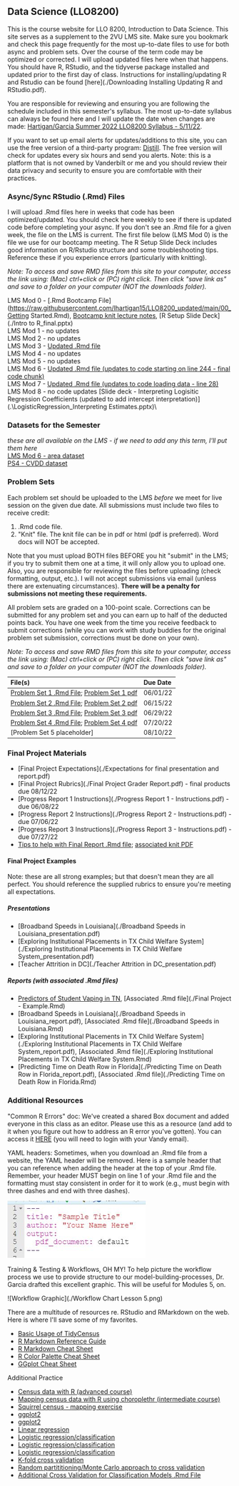 ## Data Science (LLO8200)
This is the course website for LLO 8200, Introduction to Data Science. This site serves as a supplement to the 2VU LMS site. Make sure you bookmark and check this page frequently for the most up-to-date files to use for both async and problem sets. Over the course of the term code may be optimized or corrected. I will upload updated files here when that happens. You should have R, RStudio, and the tidyverse package installed and updated prior to the first day of class. Instructions for installing/updating R and Rstudio can be found [here](./Downloading Installing Updating R and RStudio.pdf).

You are responsible for reviewing and ensuring you are following the schedule included in this semester's syllabus. The most up-to-date syllabus can always be found here and I will update the date when changes are made: [Hartigan/Garcia Summer 2022 LLO8200 Syllabus - 5/11/22](./Hartigan_Garcia_LLO8200_syllabus_summer2022.pdf). 

If you want to set up email alerts for updates/additions to this site, you can use the free version of a third-party program: [Distill](https://distill.io/). The free version will check for updates every six hours and send you alerts. Note: this is a platform that is not owned by Vanderbilt or me and you should review their data privacy and security to ensure you are comfortable with their practices.

### Async/Sync RStudio (.Rmd) Files
I will upload .Rmd files here in weeks that code has been optimized/updated. You should check here weekly to see if there is updated code before completing your async. If you don't see an .Rmd file for a given week, the file on the LMS is current. The first file below (LMS Mod 0) is the file we use for our bootcamp meeting. The R Setup Slide Deck includes good information on R/Rstudio structure and some troubleshooting tips. Reference these if you experience errors (particularly with knitting).      

*Note: To access and save RMD files from this site to your computer, access the link using: (Mac) ctrl+click or (PC) right click. Then click "save link as" and save to a folder on your computer (NOT the downloads folder).*
           
LMS Mod 0 - [.Rmd Bootcamp File](https://raw.githubusercontent.com/lhartigan15/LLO8200_updated/main/00_Getting Started.Rmd), [Bootcamp knit lecture notes](./00_Getting-Started.html), [R Setup Slide Deck](./Intro to R_final.pptx)\
LMS Mod 1 - no updates \
LMS Mod 2 - no updates \
LMS Mod 3 - [Updated .Rmd file](https://raw.githubusercontent.com/lhartigan15/LLO8200_updated/main/Mod3_webscraping_updated.Rmd)\
LMS Mod 4 - no updates \
LMS Mod 5 - no updates \
LMS Mod 6 - [Updated .Rmd file (updates to code starting on line 244 - final code chunk)](https://raw.githubusercontent.com/lhartigan15/LLO8200_updated/main/Mod6_regression_updated_inclass.Rmd)\
LMS Mod 7 - [Updated .Rmd file (updates to code loading data - line 28)](https://raw.githubusercontent.com/lhartigan15/LLO8200_updated/main/Mod6b_regression_part2.Rmd)\
LMS Mod 8 - no code updates [Slide deck - Interpreting Logisitic Regression Coefficients (updated to add intercept interpretation)](.\LogisticRegression_Interpreting Estimates.pptx)\

### Datasets for the Semester     
*these are all available on the LMS - if we need to add any this term, I'll put them here*  
[LMS Mod 6 - area dataset](./area_data.Rdata)\
[PS4 - CVDD dataset](./cvdd.rdata)

### Problem Sets
Each problem set should be uploaded to the LMS _before_ we meet for live session on the given due date. All submissions must include two files to receive credit:
1. .Rmd code file.
2. "Knit" file. The knit file can be in pdf or html (pdf is preferred). Word docs will NOT be accepted. 

Note that you must upload BOTH files BEFORE you hit "submit" in the LMS; if you try to submit them one at a time, it will only allow you to upload one. Also, you are responsible for reviewing the files before uploading (check formatting, output, etc.). I will not accept submissions via email (unless there are extenuating circumstances). **There will be a penalty for submissions not meeting these requirements.**

All problem sets are graded on a 100-point scale. Corrections can be submitted for any problem set and you can earn up to half of the deducted points back. You have one week from the time you receive feedback to submit corrections (while you can work with study buddies for the original problem set submission, corrections must be done on your own).

*Note: To access and save RMD files from this site to your computer, access the link using: (Mac) ctrl+click or (PC) right click. Then click "save link as" and save to a folder on your computer (NOT the downloads folder).*

| File(s)      | Due Date          |
|:-------------|:------------------|
| [Problem Set 1 .Rmd File](https://raw.githubusercontent.com/lhartigan15/LLO8200_updated/main/01_ProblemSet_Mods1_2_3_starter.Rmd); [Problem Set 1 pdf](./01_ProblemSet_Mods1_2_3_starter.pdf) | 06/01/22 |
| [Problem Set 2 .Rmd File](https://raw.githubusercontent.com/lhartigan15/LLO8200_updated/main/02_ProblemSet_Mods2_3_starter.Rmd); [Problem Set 2 pdf](./02_ProblemSet_Mods2_3_starter.pdf) | 06/15/22 |
| [Problem Set 3 .Rmd File](https://raw.githubusercontent.com/lhartigan15/LLO8200_updated/main/03_ProblemSet_starter.Rmd); [Problem Set 3 pdf](./03_ProblemSet_starter.pdf) | 06/29/22 |
| [Problem Set 4 .Rmd File](https://raw.githubusercontent.com/lhartigan15/LLO8200_updated/main/04_ProblemSet_Mod8_starter_updated.Rmd); [Problem Set 4 pdf](./04_ProblemSet_Mod8_starter_updated.pdf) | 07/20/22 |
| [Problem Set 5 placeholder] | 08/10/22 |

### Final Project Materials
* [Final Project Expectations](./Expectations for final presentation and report.pdf) 
* [Final Project Rubrics](./Final Project Grader Report.pdf) - final products due 08/12/22
* [Progress Report 1 Instructions](./Progress Report 1 - Instructions.pdf) - due 06/08/22
* [Progress Report 2 Instructions](./Progress Report 2 - Instructions.pdf) - due 07/06/22
* [Progress Report 3 Instructions](./Progress Report 3 - Instructions.pdf) - due 07/27/22
* [Tips to help with Final Report .Rmd file](https://raw.githubusercontent.com/lhartigan15/LLO8200_updated/main/TipsToHelpWithFinalReport.Rmd); [associated knit PDF](./TipsToHelpWithFinalReport.pdf)

#### Final Project Examples
Note: these are all strong examples; but that doesn't mean they are all perfect. You should reference the supplied rubrics to ensure you're meeting all expectations. 
##### Presentations
* [Broadband Speeds in Louisiana](./Broadband Speeds in Louisiana_presentation.pdf)
* [Exploring Institutional Placements in TX Child Welfare System](./Exploring Institutional Placements in TX Child Welfare System_presentation.pdf)
* [Teacher Attrition in DC](./Teacher Attrition in DC_presentation.pdf)

##### Reports (with associated .Rmd files)
* [Predictors of Student Vaping in TN](./Final-Project---Example.pdf), [Associated .Rmd file](./Final Project - Example.Rmd)
* [Broadband Speeds in Louisiana](./Broadband Speeds in Louisiana_report.pdf), [Associated .Rmd file](./Broadband Speeds in Louisiana.Rmd)
* [Exploring Institutional Placements in TX Child Welfare System](./Exploring Institutional Placements in TX Child Welfare System_report.pdf), [Associated .Rmd file](./Exploring Institutional Placements in TX Child Welfare System.Rmd)
* [Predicting Time on Death Row in Florida](./Predicting Time on Death Row in Florida_report.pdf), [Associated .Rmd file](./Predicting Time on Death Row in Florida.Rmd)

### Additional Resources
"Common R Errors" doc: We've created a shared Box document and added everyone in this class as an editor. Please use this as a resource (and add to it when you figure out how to address an R error you've gotten). You can access it [HERE](https://vanderbilt.box.com/s/4v3frpekn0p1k2tpv3r06xmyha5zce3h) (you will need to login with your Vandy email). 

YAML headers: Sometimes, when you download an .Rmd file from a website, the YAML header will be removed. Here is a sample header that you can reference when adding the header at the top of your .Rmd file. Remember, your header MUST begin on line 1 of your .Rmd file and the formatting must stay consistent in order for it to work (e.g., must begin with three dashes and end with three dashes).       

![YAML header](./YAML_header.JPG)

Training & Testing & Workflows, OH MY! To help picture the workflow process we use to provide structure to our model-building-processes, Dr. Garcia drafted this excellent graphic. This will be useful for Modules 5, on. 

![Workflow Graphic](./Workflow Chart Lesson 5.png)

There are a multitude of resources re. RStudio and RMarkdown on the web. Here is where I'll save some of my favorites. 
* [Basic Usage of TidyCensus](https://walker-data.com/tidycensus/articles/basic-usage.html)
* [R Markdown Reference Guide](./rmarkdown-reference.pdf)
* [R Markdown Cheat Sheet](./rmarkdown-cheatsheet.pdf)
* [R Color Palette Cheat Sheet](./colorPaletteCheatsheet.pdf)
* [GGplot Cheat Sheet](./ggplot2-cheatsheet.pdf)

Additional Practice
* [Census data with R (advanced course)](https://www.census.gov/data/academy/courses/ranking-project.html)
* [Mapping census data with R using choroplethr (intermediate course)](https://www.census.gov/data/academy/courses/choroplethr.html)
* [Squirrel census - mapping exercise](https://annielyu.com/2019/10/29/fun-leaflet-in-r-with-nyc-squirrel-census-data/)
* [ggplot2](https://rpubs.com/williamsurles/295930)
* [ggplot2](http://euclid.psych.yorku.ca/www/psy6135/tutorials/gapminder.html)
* [Linear regression](https://www.machinelearningplus.com/machine-learning/complete-introduction-linear-regression-r/)
* [Logistic regression/classification](https://towardsdatascience.com/modelling-binary-logistic-regression-using-tidymodels-library-in-r-part-1-c1bdce0ac055)
* [Logistic regression/classification](https://ntaback.github.io/UofT_STA130/week8/Week8PracticeProblems-solutions1.html)
* [Logistic regression/classification](https://rpubs.com/AIventurer/datacamp_R_ML_TB_Ch2)
* [K-fold cross validation](https://drsimonj.svbtle.com/k-fold-cross-validation-with-modelr-and-broom)
* [Random partititioning/Monte Carlo approach to cross validation](https://ijlyttle.github.io/model_cv_selection.html)
* [Additional Cross Validation for Classification Models .Rmd File](./10_additional_cross_validate_logit.Rmd)

